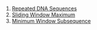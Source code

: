 1. [Repeated DNA Sequences](https://leetcode.com/problems/repeated-dna-sequences/description/)
2. [Sliding Window Maximum](https://leetcode.com/problems/sliding-window-maximum/description/)
3. [Minimum Window Subsequence](https://leetcode.com/problems/minimum-window-subsequence/description/)